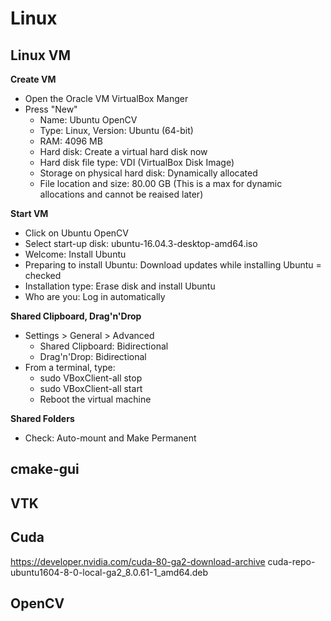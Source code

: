 # Linux

## Linux VM


**Create VM**
* Open the Oracle VM VirtualBox Manger
* Press "New"
  * Name: Ubuntu OpenCV
  * Type: Linux, Version: Ubuntu (64-bit)
  * RAM: 4096 MB
  * Hard disk: Create a virtual hard disk now
  * Hard disk file type: VDI (VirtualBox Disk Image)
  * Storage on physical hard disk: Dynamically allocated
  * File location and size: 80.00 GB (This is a max for dynamic allocations and cannot be reaised later)

**Start VM**
* Click on Ubuntu OpenCV
* Select start-up disk: ubuntu-16.04.3-desktop-amd64.iso
* Welcome: Install Ubuntu
* Preparing to install Ubuntu: Download updates while installing Ubuntu = checked
* Installation type: Erase disk and install Ubuntu
* Who are you: Log in automatically



**Shared Clipboard, Drag'n'Drop**
* Settings > General > Advanced
  * Shared Clipboard: Bidirectional
  * Drag'n'Drop: Bidirectional
* From a terminal, type:
  * sudo VBoxClient-all stop
  * sudo VBoxClient-all start
  * Reboot the virtual machine


**Shared Folders**
* Check: Auto-mount and Make Permanent

## cmake-gui

## VTK

## Cuda
https://developer.nvidia.com/cuda-80-ga2-download-archive
cuda-repo-ubuntu1604-8-0-local-ga2_8.0.61-1_amd64.deb


## OpenCV
